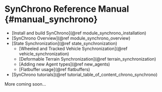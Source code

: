 SynChrono Reference Manual {#manual_synchrono}
=================================

* [Install and build SynChrono](@ref module_synchrono_installation)
* [SynChrono Overview](@ref module_synchrono_overview)
* [State Synchronization](@ref state_synchronization)
    * [Wheeled and Tracked Vehicle Synchronization](@ref vehicle_synchronization)
    * [Deformable Terrain Synchronization](@ref terrain_synchronization)
    * [Adding new Agent types](@ref new_agents)
    * [Flatbuffer usage](@ref flatbuffers)
* [SynChrono tutorials](@ref tutorial_table_of_content_chrono_synchrono)

More coming soon...
